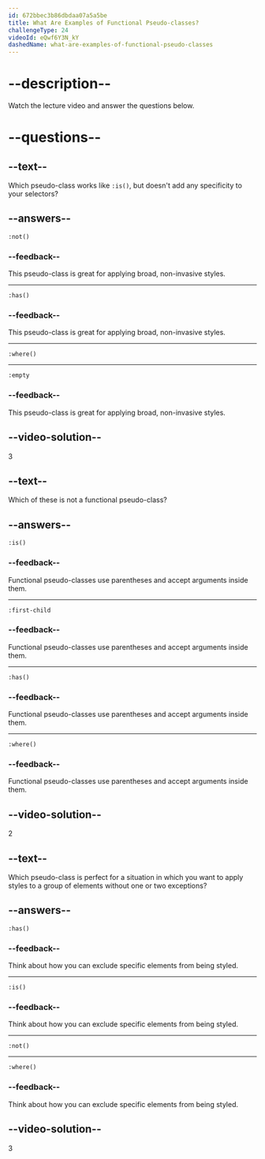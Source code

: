 ```yaml
---
id: 672bbec3b86dbdaa07a5a5be
title: What Are Examples of Functional Pseudo-classes?
challengeType: 24
videoId: eQwf6Y3N_kY
dashedName: what-are-examples-of-functional-pseudo-classes
---
```


# --description--

Watch the lecture video and answer the questions below.

# --questions--

## --text--

Which pseudo-class works like `:is()`, but doesn't add any specificity to your selectors?

## --answers--

`:not()`

### --feedback--

This pseudo-class is great for applying broad, non-invasive styles.

---

`:has()`

### --feedback--

This pseudo-class is great for applying broad, non-invasive styles.

---

`:where()`

---

`:empty`

### --feedback--

This pseudo-class is great for applying broad, non-invasive styles.

## --video-solution--

3

## --text--

Which of these is not a functional pseudo-class?

## --answers--

`:is()`

### --feedback--

Functional pseudo-classes use parentheses and accept arguments inside them.

---

`:first-child`

### --feedback--

Functional pseudo-classes use parentheses and accept arguments inside them.

---

`:has()`

### --feedback--

Functional pseudo-classes use parentheses and accept arguments inside them.

---

`:where()`

### --feedback--

Functional pseudo-classes use parentheses and accept arguments inside them.

## --video-solution--

2

## --text--

Which pseudo-class is perfect for a situation in which you want to apply styles to a group of elements without one or two exceptions?

## --answers--

`:has()`

### --feedback--

Think about how you can exclude specific elements from being styled.

---

`:is()`

### --feedback--

Think about how you can exclude specific elements from being styled.

---

`:not()`

---

`:where()`

### --feedback--

Think about how you can exclude specific elements from being styled.

## --video-solution--

3
